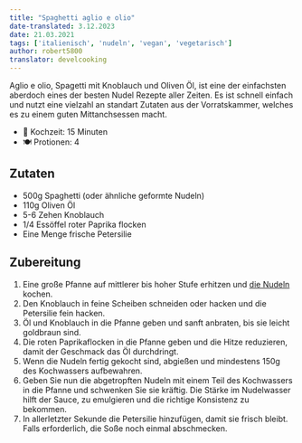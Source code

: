 ```yaml
---
title: "Spaghetti aglio e olio"
date-translated: 3.12.2023
date: 21.03.2021
tags: ['italienisch', 'nudeln', 'vegan', 'vegetarisch']
author: robert5800
translator: develcooking
---
```


Aglio e olio, Spagetti mit Knoblauch und Oliven Öl, ist eine der einfachsten aberdoch eines der besten Nudel Rezepte aller Zeiten. Es ist schnell einfach und nutzt eine vielzahl an standart Zutaten aus der Vorratskammer, welches es zu einem guten Mittanchsessen macht.

- 🍳 Kochzeit: 15 Minuten
- 🍽️ Protionen: 4

## Zutaten

- 500g Spaghetti (oder ähnliche geformte Nudeln)
- 110g Oliven Öl
- 5-6 Zehen Knoblauch
- 1/4 Essöffel roter Paprika flocken
- Eine Menge frische Petersilie

## Zubereitung

1. Eine große Pfanne auf mittlerer bis hoher Stufe erhitzen und [die Nudeln](/Nudeln) kochen.
2. Den Knoblauch in feine Scheiben schneiden oder hacken und die Petersilie fein hacken.
3. Öl und Knoblauch in die Pfanne geben und sanft anbraten, bis sie leicht goldbraun sind.
4. Die roten Paprikaflocken in die Pfanne geben und die Hitze reduzieren, damit der Geschmack das Öl durchdringt.
5. Wenn die Nudeln fertig gekocht sind, abgießen und mindestens 150g des Kochwassers aufbewahren.
6. Geben Sie nun die abgetropften Nudeln mit einem Teil des Kochwassers in die Pfanne und schwenken Sie sie kräftig. Die Stärke im Nudelwasser hilft der Sauce, zu emulgieren und die richtige Konsistenz zu bekommen.
7. In allerletzter Sekunde die Petersilie hinzufügen, damit sie frisch bleibt. Falls erforderlich, die Soße noch einmal abschmecken.
